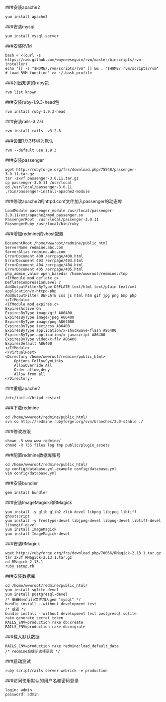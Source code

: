 ###安装apache2
```
yum install apache2 
```

###安装mysql
```
yum install mysql-server
```

###安装RVM
```
bash < <(curl -s https://raw.github.com/wayneeseguin/rvm/master/binscripts/rvm-installer)
echo '[[ -s "$HOME/.rvm/scripts/rvm" ]] && . "$HOME/.rvm/scripts/rvm" # Load RVM function' >> ~/.bash_profile
```

###列出知道的ruby包
```
rvm list known
```

###安装ruby-1.9.3-head包
```
rvm install ruby-1.9.3-head
```

###安装rails-3.2.6
```
rvm install rails -v3.2.6
```

###设置1.9.3环境为默认
```
rvm --default use 1.9.3
```

###安装passenger
```
wget http://rubyforge.org/frs/download.php/75548/passenger-3.0.11.tar.gz
tar -zxvf passenger-3.0.11.tar.gz
cp passenger-3.0.11 /usr/local 
cd /usr/local/passenger-3.0.11  
./bin/passenger-install-apache2-module
```

###修改apache2的httpd.conf文件加入passenger的动态库
```
LoadModule passenger_module /usr/local/passenger-3.0.11/ext/apache2/mod_passenger.so  
PassengerRoot  /usr/local/passenger-3.0.11
PassengerRuby /usr/local/bin/ruby
```

###增加redmine的vhost配置
```
DocumentRoot /home/wwwroot/redmine/public_html
ServerName redmine.abc.com
ServerAlias redmine.abc.com
ErrorDocument 400 /errpage/400.html
ErrorDocument 403 /errpage/403.html
ErrorDocument 404 /errpage/404.html
ErrorDocument 405 /errpage/405.html
php_admin_value open_basedir /home/wwwroot/redmine:/tmp
<IfModule mod_deflate.c>
DeflateCompressionLevel 7
AddOutputFilterByType DEFLATE text/html text/plain text/xml application/x-httpd-php
AddOutputFilter DEFLATE css js html htm gif jpg png bmp php
</IfModule>
<IfModule mod_expires.c>
ExpiresActive On
ExpiresByType image/gif A86400
ExpiresByType image/jpeg A86400
ExpiresByType image/png A864000
ExpiresByType text/css A86400
ExpiresByType application/x-shockwave-flash A86400
ExpiresByType application/x-javascript A86400
ExpiresByType video/x-flv A86400
ExpiresDefault A86400
</IfModule>
</VirtualHost>
<Directory /home/wwwroot/redmine/public_html>
    Options FollowSymLinks
    AllowOverride All
    Order allow,deny
    Allow from all
</Directory>
```

###重启apache2
```
/etc/init.d/httpd restart
```

###下载redmine
```
cd /home/wwwroot/redmine/public_html/
svn co http://redmine.rubyforge.org/svn/branches/2.0-stable ./
```

###修改权限
```
chown -R www.www redmine/
chmod -R 755 files log tmp public/plugin_assets
```

###配置redmine数据库账号
```
cd /home/wwwroot/redmine/public_html/
cp config/database.yml.example config/database.yml
vim config/database.yml
```

###安装bundler
```
gem install bundler
```

###安装ImageMagick和RMagick
```
yum install -y glib glib2 zlib-devel libpng libjpeg libtiff ghostscript
yum install -y freetype-devel libjpeg-devel libpng-devel libtiff-devel libungif-devel
yum install ImageMagick
yum install ImageMagick-devel
```

###安装RMagick
```
wget http://rubyforge.org/frs/download.php/70066/RMagick-2.13.1.tar.gz
tar zxvf RMagick-2.13.1.tar.gz
cd RMagick-2.13.1
ruby setup.rb
```

###安装数据库
```
cd /home/wwwroot/redmine/public_html/ 
yum install sqlite-devel
yum install postgresql-devel
/* 编辑Gemfile文件加入gem "mysql" */
bundle install --without development test
/* 或者 */
bundle install --without development test postgresql sqlite
rake generate_secret_token
RAILS_ENV=production rake db:create
RAILS_ENV=production rake db:migrate
```

###载入默认数据
```
RAILS_ENV=production rake redmine:load_default_data
/* redmine会提示选择语言 */
```

###启动测试
```
ruby script/rails server webrick -e production

```

###访问使用默认的用户名和密码登录
```
login: admin
password: admin

```
